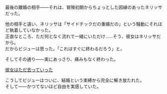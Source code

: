 <!-- title: 離婚その三 -->
<!-- relationship: No Longer Together -->

最後の離婚の相手――それは、冒険初期からちょっとした因縁のあったネリッサだった。

他の相手と違い、ネリッサは「サイドチックだの重婚だの」という騒動にそれほど執着していなかった。  
正直なところ、ただ何となく流れで一緒にいただけ……そう、彼女はネリッサだから。  
だからビジューは思った。「これはすぐに終わるだろう」と。

そしてその通り――実にあっさり、痛みもなく終わった。

[彼女はただ去っていった](#embed:https://www.youtube.com/live/u3MQlnSHfhA?feature=shared&t=14216)

こうしてビジューはついに、結婚という束縛から完全に解き放たれた。  
そして――かつてないほど自由を実感していた。
